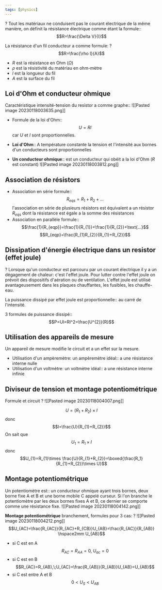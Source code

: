```yaml
---
tags: [physics]
---
```


?
Tout les matériaux ne conduisent pas le courant électrique de la même manière, on définit la résistance électrique comme étant la formule::$$R=\frac{\Delta V}{I}$$

La résistance d'un fil conducteur a comme formule:
?
$$R=\frac{\rho l}{A}$$
- $R$ est la résistance en Ohm ($\Omega$)
- $\rho$ est la résistivité du matériau en ohm-mètre
- $l$ est la longueur du fil
- $A$ est la surface du fil

## Loi d'Ohm et conducteur ohmique

Caractéristique intensité-tension du resistor a comme graphe::
![[Pasted image 20230118003635.png]]

- Formule de la loi d'Ohm::$$U=RI$$ car $U$ et $I$ sont proportionnelles.

- **Loi d'Ohm**:: A température constante la tension et l'intensité aux bornes d'un conducteurs sont proportionnelles
- **Un conducteur ohmique**:: est un conducteur qui obéit a la loi d'Ohm ($R$ est constant)
![[Pasted image 20230118003812.png]]

## Association de résistors
- Association en série formule::$$R_{eqs}=R_1+R_2+\text{...}$$ l'association en série de plusieurs résistors est équivalent a un résistor $R_{eqs}$ dont la résistance est égale a la somme des résistances
- Association en parallèle formule::$$\frac{1}{R_{eqp}}=\frac{1}{R_{1}}+\frac{1}{R_{2}}+\text{...}$$ $$R_{eqp}=\frac{R_{1}R_{2}}{R_{1}+R_{2}}$$
## Dissipation d'énergie électrique dans un resistor (effet joule)
?
Lorsque qu'un conducteur est parcouru par un courant électrique il y a un dégagement de chaleur: c'est l'effet joule. 
Pour lutter contre l'effet joule on prévoit des dispositifs d'aération ou de ventilation. L'effet joule est utilisé avantageusement dans les plaques chauffantes, les fusibles, les chauffe-eau.

La puissance dissipé par effet joule est proportionnelle:: au carré de l'intensité.

3 formules de puissance dissipé::$$P=UI=RI^2=\frac{U^{2}}{R}$$

## Utilisation des appareils de mesure
Un appareil de mesure modifie le circuit et a un effet sur la mesure. 

- Utilisation d'un ampèremètre: un ampèremètre idéal:: a une résistance interne nulle
- Utilisation d'un voltmètre: un voltmètre idéal:: a une résistance interne infinie

## Diviseur de tension et montage potentiométrique
Formule et circuit
?
![[Pasted image 20230118004007.png]]


$$U=(R_{1}+R_{2})\times I$$
donc
$$I=\frac{U}{R_{1}+R_{2}}$$
On sait que
$$U_{1}=R_{1}\times I$$
donc
$$U_{1}=R_{1}\times \frac{U}{R_{1}+R_{2}}=\boxed{\frac{R_1}{R_{1}+R_{2}}\times U}$$
## Montage potentiométrique
Un potentiomètre est:: un conducteur ohmique ayant trois bornes, deux borne fixe A et B et une borne mobile C appelé curseur. Si l'on branche le potentiomètre par les deux bornes fixes A et B, ce dernier se comporte comme une résistance fixe. 
![[Pasted image 20230118004142.png]]

**Montage potentiométrique** branchement, formules pour 3 cas:
?
![[Pasted image 20230118004212.png]]
$$U_{AC}=\frac{R_{AC}}{R_{AC}+R_{CB}}U_{AB}=\frac{R_{AC}}{R_{AB}} \hspace2mm U_{AB}$$
- si C est en A $$R_{AC}=R_{AA}=0,\;U_{ac}=0$$
- si C est en B $$R_{AC}=R_{AB},\;U_{AC}=\frac{R_{AB}}{R_{AB}}U_{AB}=U_{AB}$$
- si C est entre A et B $$0<U_{S}<U_{AB}$$